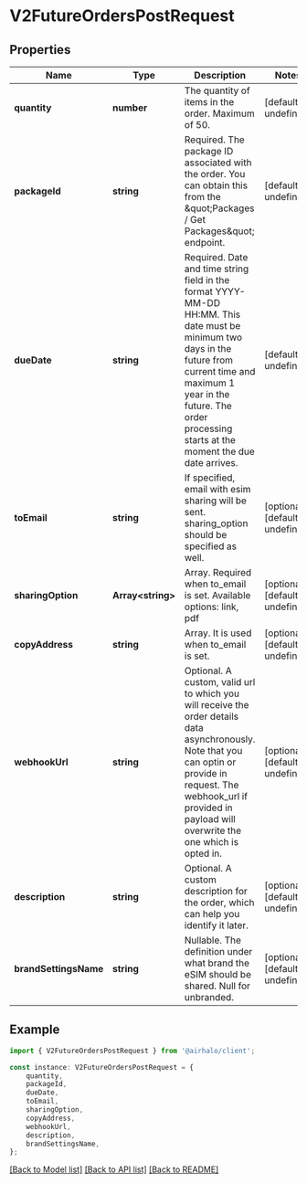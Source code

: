 # V2FutureOrdersPostRequest


## Properties

Name | Type | Description | Notes
------------ | ------------- | ------------- | -------------
**quantity** | **number** | The quantity of items in the order. Maximum of 50. | [default to undefined]
**packageId** | **string** | Required. The package ID associated with the order. You can obtain this from the \&quot;Packages / Get Packages\&quot; endpoint. | [default to undefined]
**dueDate** | **string** | Required. Date and time string field in the format YYYY-MM-DD HH:MM. This date must be minimum two days in the future from current time and maximum 1 year in the future. The order processing starts at the moment the due date arrives. | [default to undefined]
**toEmail** | **string** | If specified, email with esim sharing will be sent. sharing_option should be specified as well.   | [optional] [default to undefined]
**sharingOption** | **Array&lt;string&gt;** | Array. Required when to_email is set. Available options: link, pdf | [optional] [default to undefined]
**copyAddress** | **string** | Array. It is used when to_email is set. | [optional] [default to undefined]
**webhookUrl** | **string** | Optional. A custom, valid url to which you will receive the order details data asynchronously. Note that you can optin or provide in request. The webhook_url if provided in payload will overwrite the one which is opted in. | [optional] [default to undefined]
**description** | **string** | Optional. A custom description for the order, which can help you identify it later. | [optional] [default to undefined]
**brandSettingsName** | **string** | Nullable. The definition under what brand the eSIM should be shared. Null for unbranded. | [optional] [default to undefined]

## Example

```typescript
import { V2FutureOrdersPostRequest } from '@airhalo/client';

const instance: V2FutureOrdersPostRequest = {
    quantity,
    packageId,
    dueDate,
    toEmail,
    sharingOption,
    copyAddress,
    webhookUrl,
    description,
    brandSettingsName,
};
```

[[Back to Model list]](../README.md#documentation-for-models) [[Back to API list]](../README.md#documentation-for-api-endpoints) [[Back to README]](../README.md)
